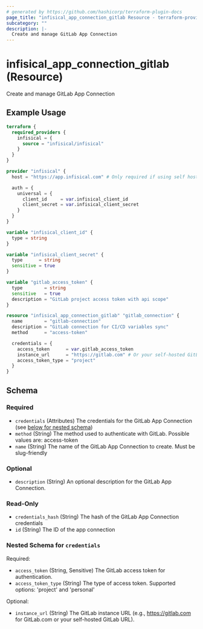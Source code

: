 ```yaml
---
# generated by https://github.com/hashicorp/terraform-plugin-docs
page_title: "infisical_app_connection_gitlab Resource - terraform-provider-infisical"
subcategory: ""
description: |-
  Create and manage GitLab App Connection
---
```


# infisical_app_connection_gitlab (Resource)

Create and manage GitLab App Connection

## Example Usage

```terraform
terraform {
  required_providers {
    infisical = {
      source = "infisical/infisical"
    }
  }
}

provider "infisical" {
  host = "https://app.infisical.com" # Only required if using self hosted instance of Infisical

  auth = {
    universal = {
      client_id     = var.infisical_client_id
      client_secret = var.infisical_client_secret
    }
  }
}

variable "infisical_client_id" {
  type = string
}

variable "infisical_client_secret" {
  type      = string
  sensitive = true
}

variable "gitlab_access_token" {
  type        = string
  sensitive   = true
  description = "GitLab project access token with api scope"
}

resource "infisical_app_connection_gitlab" "gitlab_connection" {
  name        = "gitlab-connection"
  description = "GitLab connection for CI/CD variables sync"
  method      = "access-token"

  credentials = {
    access_token      = var.gitlab_access_token
    instance_url      = "https://gitlab.com" # Or your self-hosted GitLab URL
    access_token_type = "project"
  }
}
```

<!-- schema generated by tfplugindocs -->
## Schema

### Required

- `credentials` (Attributes) The credentials for the GitLab App Connection (see [below for nested schema](#nestedatt--credentials))
- `method` (String) The method used to authenticate with GitLab. Possible values are: access-token
- `name` (String) The name of the GitLab App Connection to create. Must be slug-friendly

### Optional

- `description` (String) An optional description for the GitLab App Connection.

### Read-Only

- `credentials_hash` (String) The hash of the GitLab App Connection credentials
- `id` (String) The ID of the app connection

<a id="nestedatt--credentials"></a>
### Nested Schema for `credentials`

Required:

- `access_token` (String, Sensitive) The GitLab access token for authentication.
- `access_token_type` (String) The type of access token. Supported options: 'project' and 'personal'

Optional:

- `instance_url` (String) The GitLab instance URL (e.g., https://gitlab.com for GitLab.com or your self-hosted GitLab URL).
